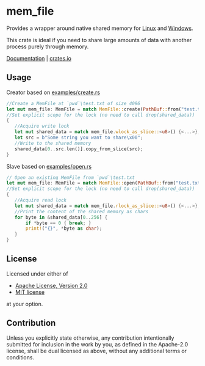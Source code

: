 # mem_file

Provides a wrapper around native shared memory for [Linux](http://man7.org/linux/man-pages/man7/shm_overview.7.html) and [Windows](http://lmgtfy.com/?q=shared+memory+windows).

This crate is ideal if you need to share large amounts of data with another process purely through memory.

[Documentation](https://docs.rs/mem_file/) | [crates.io](https://crates.io/crates/mem_file)

## Usage

Creator based on [examples/create.rs](examples/create.rs)
``` rust
//Create a MemFile at `pwd`\test.txt of size 4096
let mut mem_file: MemFile = match MemFile::create(PathBuf::from("test.txt"), 4096) {<...>};
//Set explicit scope for the lock (no need to call drop(shared_data))
{
   //Acquire write lock
   let mut shared_data = match mem_file.wlock_as_slice::<u8>() {<...>};
   let src = b"Some string you want to share\x00";
   //Write to the shared memory
   shared_data[0..src.len()].copy_from_slice(src);
}
```

Slave based on [examples/open.rs](examples/open.rs)
``` rust
// Open an existing MemFile from `pwd`\test.txt
let mut mem_file: MemFile = match MemFile::open(PathBuf::from("test.txt")) {<...>};
//Set explicit scope for the lock (no need to call drop(shared_data))
{
   //Acquire read lock
   let mut shared_data = match mem_file.rlock_as_slice::<u8>() {<...>};
   //Print the content of the shared memory as chars
   for byte in &shared_data[0..256] {
       if *byte == 0 { break; }
       print!("{}", *byte as char);
   }
}
```

## License

Licensed under either of

 * [Apache License, Version 2.0](http://www.apache.org/licenses/LICENSE-2.0)
 * [MIT license](http://opensource.org/licenses/MIT)

at your option.

## Contribution

Unless you explicitly state otherwise, any contribution intentionally submitted
for inclusion in the work by you, as defined in the Apache-2.0 license, shall be
dual licensed as above, without any additional terms or conditions.
